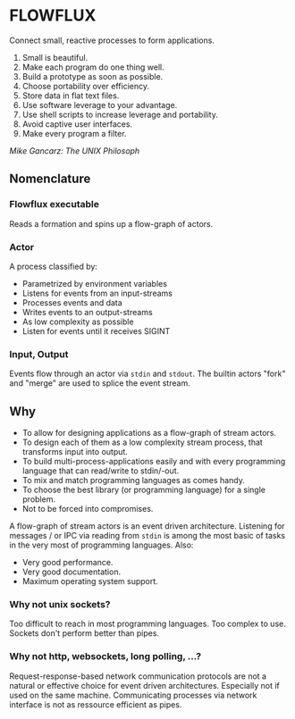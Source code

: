 # FLOWFLUX

Connect small, reactive processes to form applications.

1. Small is beautiful.
2. Make each program do one thing well.
3. Build a prototype as soon as possible.
4. Choose portability over efficiency.
5. Store data in flat text files.
6. Use software leverage to your advantage.
7. Use shell scripts to increase leverage and portability.
8. Avoid captive user interfaces.
9. Make every program a filter.

*Mike Gancarz: The UNIX Philosoph*

## Nomenclature

### Flowflux executable

Reads a formation and spins up a flow-graph of actors.

### Actor

A process classified by:

- Parametrized by environment variables
- Listens for events from an input-streams
- Processes events and data
- Writes events to an output-streams
- As low complexity as possible
- Listen for events until it receives SIGINT

### Input, Output

Events flow through an actor via `stdin` and `stdout`. The builtin actors "fork" and "merge" are used to splice the event stream.

## Why

- To allow for designing applications as a flow-graph of stream actors.
- To design each of them as a low complexity stream process, that transforms input into output.
- To build multi-process-applications easily and with every programming language that can read/write to stdin/-out.
- To mix and match programming languages as comes handy.
- To choose the best library (or programming language) for a single problem.
- Not to be forced into compromises.

A flow-graph of stream actors is an event driven architecture. Listening for messages / or IPC via reading from `stdin` is among the most basic of tasks in the very most of programming languages. Also:
- Very good performance.
- Very good documentation.
- Maximum operating system support.

### Why not unix sockets?

Too difficult to reach in most programming languages. Too complex to use.
Sockets don't perform better than pipes.

### Why not http, websockets, long polling, ...?

Request-response-based network communication protocols are not a natural or effective choice for event driven architectures. Especially not if used on the same machine.
Communicating processes via network interface is not as ressource efficient as pipes.
